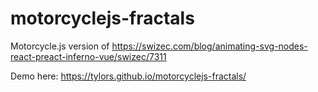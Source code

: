 # motorcyclejs-fractals
Motorcycle.js version of https://swizec.com/blog/animating-svg-nodes-react-preact-inferno-vue/swizec/7311

Demo here: https://tylors.github.io/motorcyclejs-fractals/
